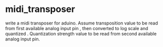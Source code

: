# midi_transposer

write a midi transposer for aduino. Assume transposition value to be read from first available analog input pin , then converted to log scale and quantized . Quantization strength value to be read from second available analog input pin.
